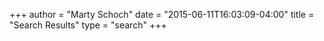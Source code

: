 +++
author = "Marty Schoch"
date = "2015-06-11T16:03:09-04:00"
title = "Search Results"
type = "search"
+++

<!-- intentionally left blank. Do not remove this file. -->
